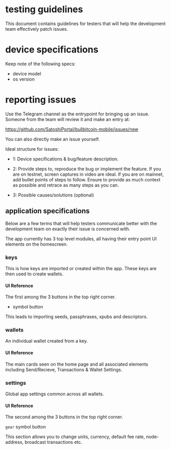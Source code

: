 # testing guidelines

This document contains guidelines for testers that will help the development team effectively patch issues.

# device specifications

Keep note of the following specs:

- device model
- os version

# reporting issues

Use the Telegram channel as the entrypoint for bringing up an issue. Someone from the team 
will review it and make an entry at:

https://github.com/SatoshiPortal/bullbitcoin-mobile/issues/new


You can also directly make an issue yourself. 

Ideal structure for issues:

- 1: Device specifications & bug/feature description.

- 2: Provide steps to, reproduce the bug or implement the feature. If you are on testnet, screen captures in video are ideal. If you are on mainnet, add bullet points of steps to follow. Ensure to provide as much context as possible and retrace as many steps as you can.

- 3: Possible causes/solutions (optional)


## application specifications

Below are a few terms that will help testers communicate better with the development team on exactly their issue is concerned with. 

The app currently has 3 top level modules, all having their entry point UI elements on the homescreen.

### keys

This is how keys are imported or created within the app. These keys are then used to create wallets.

#### UI Reference
The first among the 3 buttons in the top right corner. 

+ symbol button

This leads to importing seeds, passphrases, xpubs and descriptors.

### wallets

An individual wallet created from a key.

#### UI Reference

The main cards seen on the home page and all associated elements including Send/Recieve, Transactions & Wallet Settings. 


### settings

Global app settings common across all wallets.

#### UI Reference
The second among the 3 buttons in the top right corner. 

`gear` symbol button

This section allows you to change units, currency, default fee rate, node-address, broadcast transactions etc.




